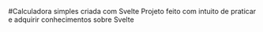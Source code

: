 #Calculadora simples criada com Svelte
Projeto feito com intuito de praticar e adquirir conhecimentos sobre Svelte
